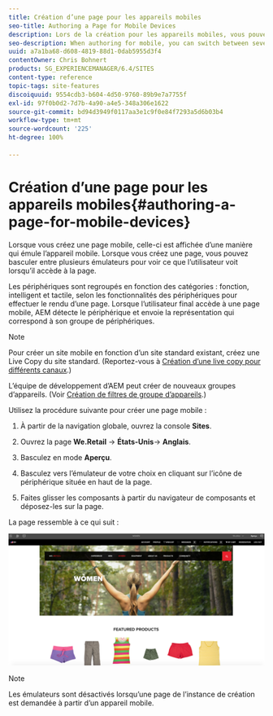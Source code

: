 ```yaml
---
title: Création d’une page pour les appareils mobiles
seo-title: Authoring a Page for Mobile Devices
description: Lors de la création pour les appareils mobiles, vous pouvez basculer entre plusieurs émulateurs pour voir ce que l’utilisateur final voit.
seo-description: When authoring for mobile, you can switch between several emulators to see what the end-user sees
uuid: a7a1ba68-d608-4819-88d1-0dab5955d3f4
contentOwner: Chris Bohnert
products: SG_EXPERIENCEMANAGER/6.4/SITES
content-type: reference
topic-tags: site-features
discoiquuid: 9554cdb3-b604-4d50-9760-89b9e7a7755f
exl-id: 97f0b0d2-7d7b-4a90-a4e5-348a306e1622
source-git-commit: bd94d3949f0117aa3e1c9f0e84f7293a5d6b03b4
workflow-type: tm+mt
source-wordcount: '225'
ht-degree: 100%

---
```


# Création d’une page pour les appareils mobiles{#authoring-a-page-for-mobile-devices}

Lorsque vous créez une page mobile, celle-ci est affichée d’une manière qui émule l’appareil mobile. Lorsque vous créez une page, vous pouvez basculer entre plusieurs émulateurs pour voir ce que l’utilisateur voit lorsqu’il accède à la page.

Les périphériques sont regroupés en fonction des catégories : fonction, intelligent et tactile, selon les fonctionnalités des périphériques pour effectuer le rendu d’une page. Lorsque l’utilisateur final accède à une page mobile, AEM détecte le périphérique et envoie la représentation qui correspond à son groupe de périphériques.

>[!NOTE]
>
>Pour créer un site mobile en fonction d’un site standard existant, créez une Live Copy du site standard. (Reportez-vous à [Création d’une live copy pour différents canaux](/help/sites-administering/msm-livecopy.md).)
>
>L’équipe de développement d’AEM peut créer de nouveaux groupes d’appareils. (Voir [Création de filtres de groupe d’appareils](/help/sites-developing/groupfilters.md).)

Utilisez la procédure suivante pour créer une page mobile :

1. À partir de la navigation globale, ouvrez la console **Sites**.
1. Ouvrez la page **We.Retail** -> **États-Unis**-> **Anglais**.

1. Basculez en mode **Aperçu**.
1. Basculez vers l’émulateur de votre choix en cliquant sur l’icône de périphérique située en haut de la page.
1. Faites glisser les composants à partir du navigateur de composants et déposez-les sur la page.

La page ressemble à ce qui suit :

![mobileipademu](assets/mobileipademu.png)

>[!NOTE]
>
>Les émulateurs sont désactivés lorsqu’une page de l’instance de création est demandée à partir d’un appareil mobile.
